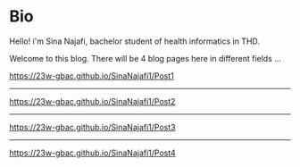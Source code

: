 # Bio

Hello! i'm Sina Najafi, bachelor student of health informatics in THD.

Welcome to this blog. There will be 4 blog pages here in different fields ...

https://23w-gbac.github.io/SinaNajafi1/Post1

---------------------------------------------

https://23w-gbac.github.io/SinaNajafi1/Post2

---------------------------------------------

https://23w-gbac.github.io/SinaNajafi1/Post3

---------------------------------------------

https://23w-gbac.github.io/SinaNajafi1/Post4
